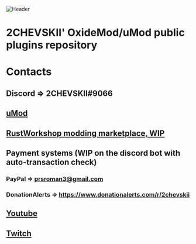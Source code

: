![Header](https://i.imgur.com/mqPOWtp.png)
# 2CHEVSKII' OxideMod/uMod public plugins repository
# Contacts

## Discord => 2CHEVSKII#9066

## [uMod](https://umod.org/user/2CHEVSKII)

## [RustWorkshop modding marketplace, WIP](https://rustworkshop.space/members/2chevskii.8/)

## Payment systems (WIP on the discord bot with auto-transaction check)
### PayPal => prsroman3@gmail.com
### DonationAlerts => https://www.donationalerts.com/r/2chevskii

## [Youtube](https://www.youtube.com/channel/UCgq5jjofrmIXCagJXqrMG9w)


## [Twitch](https://www.twitch.tv/2chevskii_here)

